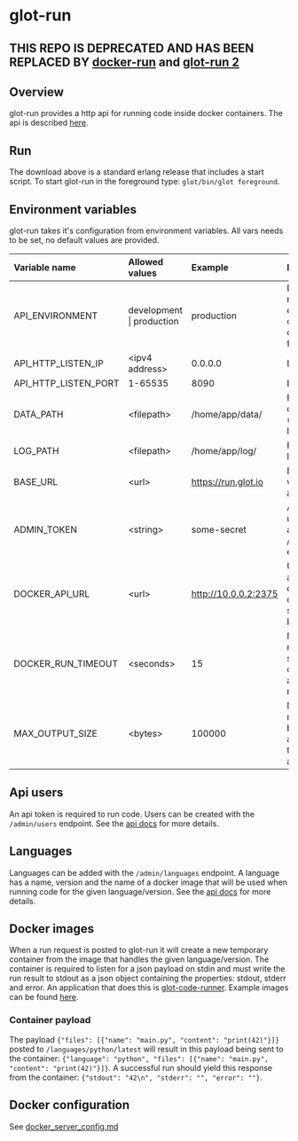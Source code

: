glot-run
========

## THIS REPO IS DEPRECATED AND HAS BEEN REPLACED BY [docker-run](https://github.com/glotcode/docker-run) and [glot-run 2](https://github.com/glotcode/docker-run)


## Overview
glot-run provides a http api for running code inside docker containers.
The api is described [here](https://github.com/prasmussen/glot-run/tree/master/api_docs).

## Run
The download above is a standard erlang release that includes a start script.
To start glot-run in the foreground type: `glot/bin/glot foreground`.

## Environment variables
glot-run takes it's configuration from environment variables.
All vars needs to be set, no default values are provided.

| Variable name        | Allowed values                | Example               | Description                                                   |
|:---------------------|:------------------------------|:----------------------|:--------------------------------------------------------------|
| API_ENVIRONMENT      | development &#124; production | production            | Development mode will enable auto compiling of changed files  |
| API_HTTP_LISTEN_IP   | &lt;ipv4 address&gt;          | 0.0.0.0               | Listen ip                                                     |
| API_HTTP_LISTEN_PORT | 1-65535                       | 8090                  | Listen port                                                   |
| DATA_PATH            | &lt;filepath&gt;              | /home/app/data/       | Path to save data files (users, languages)                    |
| LOG_PATH             | &lt;filepath&gt;              | /home/app/log/        | Path to save logs                                             |
| BASE_URL             | &lt;url&gt;                   | https://run.glot.io   | Base url to where the api is hosted                           |
| ADMIN_TOKEN          | &lt;string&gt;                | some-secret           | Admin token used to access the /admin endpoints               |
| DOCKER_API_URL       | &lt;url&gt;                   | http://10.0.0.2:2375  | Url to docker api (see docker configuration section below)    |
| DOCKER_RUN_TIMEOUT   | &lt;seconds&gt;               | 15                    | Maximum number of seconds a container is allowed to run       |
| MAX_OUTPUT_SIZE      | &lt;bytes&gt;                 | 100000                | Maximum number of bytes allowed from the output of a run      |

## Api users
An api token is required to run code. Users can be created with the `/admin/users` endpoint.
See the [api docs](https://github.com/prasmussen/glot-run/tree/master/api_docs/admin) for more details.

## Languages
Languages can be added with the `/admin/languages` endpoint. A language has
a name, version and the name of a docker image that will be used when running
code for the given language/version.
See the [api docs](https://github.com/prasmussen/glot-run/tree/master/api_docs/admin) for more details.

## Docker images
When a run request is posted to glot-run it will create a new temporary container from
the image that handles the given language/version. The container is required
to listen for a json payload on stdin and must write the run result to stdout
as a json object containing the properties: stdout, stderr and error.
An application that does this is [glot-code-runner](https://github.com/prasmussen/glot-code-runner).
Example images can be found [here](https://github.com/prasmussen/glot-containers).

### Container payload
The payload `{"files": [{"name": "main.py", "content": "print(42)"}]}` posted to
`/languages/python/latest` will result in this payload being sent to the
container: `{"language": "python", "files": [{"name": "main.py", "content": "print(42)"}]}`.
A successful run should yield this response from the container: `{"stdout": "42\n", "stderr": "", "error": ""}`.

## Docker configuration
See [docker_server_config.md](docker_server_config.md)
